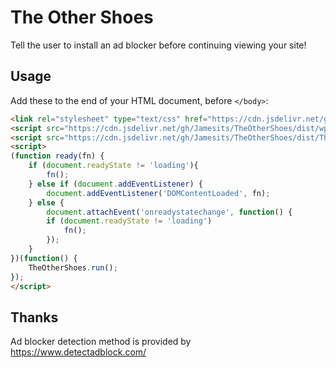 # The Other Shoes

Tell the user to install an ad blocker before continuing viewing your site!

## Usage

Add these to the end of your HTML document, before `</body>`:

```html
<link rel="stylesheet" type="text/css" href="https://cdn.jsdelivr.net/gh/Jamesits/TheOtherShoes/dist/TheOtherShoes.css">
<script src="https://cdn.jsdelivr.net/gh/Jamesits/TheOtherShoes/dist/wp-content/plugins/anti_ad_blocker/no-adblock/tagman/piwik/prebid/_sidebar_ad/adblocker.js?view=ad&act=ads_&ad_block=1&showad=1&ref=a&tag=b&action=js_stats&event=view&visitorUuid=0" type="text/javascript"></script>
<script src="https://cdn.jsdelivr.net/gh/Jamesits/TheOtherShoes/dist/TheOtherShoes.js" type="text/javascript"></script>
<script>
(function ready(fn) {
    if (document.readyState != 'loading'){
        fn();
    } else if (document.addEventListener) {
        document.addEventListener('DOMContentLoaded', fn);
    } else {
        document.attachEvent('onreadystatechange', function() {
        if (document.readyState != 'loading')
            fn();
        });
    }
})(function() {
    TheOtherShoes.run();
});
</script>
```

## Thanks

Ad blocker detection method is provided by https://www.detectadblock.com/
